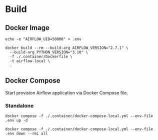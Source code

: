 # Build

## Docker Image

```shell
echo -e "AIRFLOW_UID=50000" > .env
```

```shell
docker build --rm --build-arg AIRFLOW_VERSION="2.7.1" \
  --build-arg PYTHON_VERSION="3.10" \
  -f ./.container/Dockerfile \
  -t airflow-local \
  .
```

## Docker Compose

Start provision Airflow application via Docker Compose file.

### Standalone

```shell
docker compose -f ./.container/docker-compose-local.yml --env-file .env up -d
```

```shell
docker compose -f ./.container/docker-compose-local.yml --env-file .env down --rmi all
```
